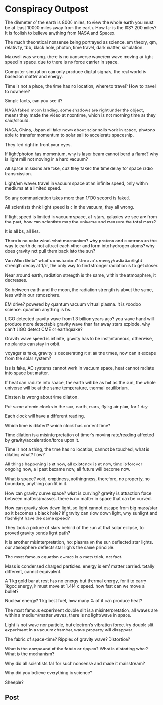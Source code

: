 # Conspiracy Outpost
The diameter of the earth is 8000 miles, to view the whole earth you must be at least 10000 miles away from the earth. How far is the ISS? 200 miles? It is foolish to believe anything from NASA and Spacex.

The much theoretical nonsense being portrayed as science. em theory, qm, relativity, tbb, black hole, photon, time travel, dark matter, simulation.

Maxwell was wrong. there is no transverse wave/em wave moving at light speed in space, due to there is no force carrier in space.

Computer simulation can only produce digital signals, the real world is based on matter and energy. 

Time is not a place, the time has no location, where to travel? How to travel to nowhere?

Simple facts, can you see it?

NASA faked moon landing, some shadows are right under the object, means they made the video at noontime, which is not morning time as they said/should.

NASA, China, Japan all fake news about solar sails work in space, photons able to transfer momentum to solar sail to accelerate spaceship.

They lied right in front your eyes.

If light/photon has momentum, why is laser beam cannot bend a flame? why is light mill not moving in a hard vacuum?

All space missions are fake, cuz they faked the time delay for space radio transmission.

Light/em waves travel in vacuum space at an infinite speed, only within mediums at a limited speed. 

So any communication takes more than 1/100 second is faked.

All scientists think light speed is c in the vacuum, they all wrong.

If light speed is limited in vacuum space, all-stars, galaxies we see are from the past, how can scientists map the universe and measure the total mass?

It is all bs, all lies.

There is no solar wind. what mechanism? why protons and electrons on the way to earth do not attract each other and form into hydrogen atoms? why does gravity not pull them back into the sun? 

Van Allen Belts? what's mechanism? the sun's energy/radiation/light strength decay at 1/rr, the only way to find stronger radiation is to get closer.

Near around earth, radiation strength is the same, within the atmosphere, it decreases. 

So between earth and the moon, the radiation strength is about the same, less within our atmosphere.

EM drive? powered by quantum vacuum virtual plasma. it is voodoo science. quantum anything is bs. 

LIGO detected gravity wave from 1.3 billion years ago? you wave hand will produce more detectable gravity wave than far away stars explode. why can't LIGO detect CME or earthquake?

Gravity wave speed is infinite, gravity has to be instantaneous, otherwise, no planets can stay in orbit.

Voyager is fake, gravity is decelerating it at all the times, how can it escape from the solar system? 

Iss is fake, AC systems cannot work in vacuum space, heat cannot radiate into space but matter.

If heat can radiate into space, the earth will be as hot as the sun, the whole universe will be at the same temperature, thermal equilibrium.

Einstein is wrong about time dilation.

Put same atomic clocks in the sun, earth, mars, flying air plan, for 1 day.

Each clock will have a different reading.

Which time is dilated? which clock has correct time?

Time dilation is a misinterpretation of timer's moving rate/reading affected by gravity/acceleration/force upon it.

Time is not a thing, the time has no location, cannot be touched, what is dilating what? how? 

All things happening is at now, all existence is at now, time is forever ongoing now, all past became now, all future will become now.

What is space? void, emptiness, nothingness, therefore, no property, no boundary, anything can fit in it.

How can gravity curve space? what is curving? gravity is attraction force between matters/masses. there is no matter in space that can be curved. 

How can gravity slow down light, so light cannot escape from big mass/star so it becomes a black hole? if gravity can slow down light, why sunlight and flashlight have the same speed?

They took a picture of stars behind of the sun at that solar eclipse, to proved gravity bends light path?

It is another misinterpretation, hot plasma on the sun deflected star lights. our atmosphere deflects star lights the same principle.

The most famous equation e=mcc is a math trick, not fact.

Mass is condensed charged particles. energy is emf matter carried. totally different, cannot equivalent. 

A 1 kg gold bar at rest has no energy but thermal energy, for it to carry 1kgcc energy, it must move at 1.414 c speed. how fast can we move a bullet? 

Nuclear energy? 1 kg best fuel, how many % of it can produce heat? 

The most famous experiment double slit is a misinterpretation, all waves are within a medium/matter waves, there is no light/wave in space.

Light is not wave nor particle, but electron's vibration force. try double slit experiment in a vacuum chamber, wave property will disappear.


The fabric of space-time? Ripples of gravity wave? Distortion? 

What is the compound of the fabric or ripples? What is distorting what? What is the mechanism?

Why did all scientists fall for such nonsense and made it mainstream? 

Why did you believe everything in science?

Sheeple?

## Post
